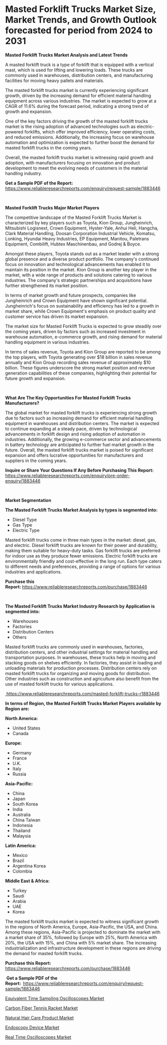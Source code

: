 <p><h1>Masted Forklift Trucks Market Size, Market Trends, and Growth Outlook forecasted for period from 2024 to 2031</h1></p><p><strong>Masted Forklift Trucks Market Analysis and Latest Trends</strong></p>
<p><p>A masted forklift truck is a type of forklift that is equipped with a vertical mast, which is used for lifting and lowering loads. These trucks are commonly used in warehouses, distribution centers, and manufacturing facilities for moving heavy pallets and materials.</p><p>The masted forklift trucks market is currently experiencing significant growth, driven by the increasing demand for efficient material handling equipment across various industries. The market is expected to grow at a CAGR of 11.6% during the forecast period, indicating a strong trend of growth and expansion.</p><p>One of the key factors driving the growth of the masted forklift trucks market is the rising adoption of advanced technologies such as electric-powered forklifts, which offer improved efficiency, lower operating costs, and reduced emissions. Additionally, the increasing focus on warehouse automation and optimization is expected to further boost the demand for masted forklift trucks in the coming years.</p><p>Overall, the masted forklift trucks market is witnessing rapid growth and adoption, with manufacturers focusing on innovation and product development to meet the evolving needs of customers in the material handling industry.</p></p>
<p><strong>Get a Sample PDF of the Report:&nbsp;</strong> <a href="https://www.reliableresearchreports.com/enquiry/request-sample/1883446">https://www.reliableresearchreports.com/enquiry/request-sample/1883446</a></p>
<p>&nbsp;</p>
<p><strong>Masted Forklift Trucks Major Market Players</strong></p>
<p><p>The competitive landscape of the Masted Forklift Trucks Market is characterized by key players such as Toyota, Kion Group, Jungheinrich, Mitsubishi Logisnext, Crown Equipment, Hyster-Yale, Anhui Heli, Hangcha, Clark Material Handling, Doosan Corporation Industrial Vehicle, Komatsu, Lonking, Hyundai Heavy Industries, EP Equipment, Manitou, Paletrans Equipment, Combilift, Hubtex Maschinenbau, and Godrej & Boyce.</p><p>Amongst these players, Toyota stands out as a market leader with a strong global presence and a diverse product portfolio. The company's continued focus on innovation and technological advancements has enabled it to maintain its position in the market. Kion Group is another key player in the market, with a wide range of products and solutions catering to various industries. The company's strategic partnerships and acquisitions have further strengthened its market position.</p><p>In terms of market growth and future prospects, companies like Jungheinrich and Crown Equipment have shown significant potential. Jungheinrich's focus on sustainability and efficiency has led to a growth in market share, while Crown Equipment's emphasis on product quality and customer service has driven its market expansion.</p><p>The market size for Masted Forklift Trucks is expected to grow steadily over the coming years, driven by factors such as increased investment in warehouse automation, e-commerce growth, and rising demand for material handling equipment in various industries.</p><p>In terms of sales revenue, Toyota and Kion Group are reported to be among the top players, with Toyota generating over $18 billion in sales revenue annually and Kion Group recording sales revenue of approximately $10 billion. These figures underscore the strong market position and revenue generation capabilities of these companies, highlighting their potential for future growth and expansion.</p></p>
<p>&nbsp;</p>
<p><strong>What Are The Key Opportunities For Masted Forklift Trucks Manufacturers?</strong></p>
<p><p>The global market for masted forklift trucks is experiencing strong growth due to factors such as increasing demand for efficient material handling equipment in warehouses and distribution centers. The market is expected to continue expanding at a steady pace, driven by technological advancements in forklift design and rising adoption of automation in industries. Additionally, the growing e-commerce sector and advancements in battery technology are anticipated to further fuel market growth in the future. Overall, the masted forklift trucks market is poised for significant expansion and offers lucrative opportunities for manufacturers and suppliers in the coming years.</p></p>
<p><strong>Inquire or Share Your Questions If Any Before Purchasing This Report:</strong> <a href="https://www.reliableresearchreports.com/enquiry/pre-order-enquiry/1883446">https://www.reliableresearchreports.com/enquiry/pre-order-enquiry/1883446</a></p>
<p>&nbsp;</p>
<p><strong>Market Segmentation</strong></p>
<p><strong>The Masted Forklift Trucks Market Analysis by types is segmented into:</strong></p>
<p><ul><li>Diesel Type</li><li>Gas Type</li><li>Electric Type</li></ul></p>
<p><p>Masted forklift trucks come in three main types in the market: diesel, gas, and electric. Diesel forklift trucks are known for their power and durability, making them suitable for heavy-duty tasks. Gas forklift trucks are preferred for indoor use as they produce fewer emissions. Electric forklift trucks are environmentally friendly and cost-effective in the long run. Each type caters to different needs and preferences, providing a range of options for various industries and applications.</p></p>
<p><strong>Purchase this Report:&nbsp;</strong><a href="https://www.reliableresearchreports.com/purchase/1883446">https://www.reliableresearchreports.com/purchase/1883446</a></p>
<p>&nbsp;</p>
<p><strong>The Masted Forklift Trucks Market Industry Research by Application is segmented into:</strong></p>
<p><ul><li>Warehouses</li><li>Factories</li><li>Distribution Centers</li><li>Others</li></ul></p>
<p><p>Masted forklift trucks are commonly used in warehouses, factories, distribution centers, and other industrial settings for material handling and transportation purposes. In warehouses, these trucks help in moving and stacking goods on shelves efficiently. In factories, they assist in loading and unloading materials for production processes. Distribution centers rely on masted forklift trucks for organizing and moving goods for distribution. Other industries such as construction and agriculture also benefit from the use of masted forklift trucks for various applications.</p></p>
<p><a href="https://www.reliableresearchreports.com/masted-forklift-trucks-r1883446">&nbsp;https://www.reliableresearchreports.com/masted-forklift-trucks-r1883446</a></p>
<p><strong>In terms of Region, the Masted Forklift Trucks Market Players available by Region are:</strong></p>
<p>
    <p> <strong> North America: </strong>
        <ul>
            <li>United States</li>
            <li>Canada</li>
        </ul>
        </p> 
    <p> <strong> Europe: </strong>
        <ul>
            <li>Germany</li>
            <li>France</li>
            <li>U.K.</li>
            <li>Italy</li>
            <li>Russia</li>
        </ul>
        </p> 
    <p> <strong> Asia-Pacific: </strong>
        <ul>
            <li>China</li>
            <li>Japan</li>
            <li>South Korea</li>
            <li>India</li>
            <li>Australia</li>
            <li>China Taiwan</li>
            <li>Indonesia</li>
            <li>Thailand</li>
            <li>Malaysia</li>
        </ul>
        </p> 
    <p> <strong> Latin America: </strong>
        <ul>
            <li>Mexico</li>
            <li>Brazil</li>
            <li>Argentina Korea</li>
            <li>Colombia</li>
        </ul>
        </p> 
    <p> <strong> Middle East & Africa: </strong>
        <ul>
            <li>Turkey</li>
            <li>Saudi</li>
            <li>Arabia</li>
            <li>UAE</li>
            <li>Korea</li>
        </ul>
    </p>
    </p>
<p><p>The masted forklift trucks market is expected to witness significant growth in the regions of North America, Europe, Asia-Pacific, the USA, and China. Among these regions, Asia-Pacific is projected to dominate the market with a market share of 35%, followed by Europe with 25%, North America with 20%, the USA with 15%, and China with 5% market share. The increasing industrialization and infrastructure development in these regions are driving the demand for masted forklift trucks.</p></p>
<p><strong>Purchase this Report: </strong><a href="https://www.reliableresearchreports.com/purchase/1883446">https://www.reliableresearchreports.com/purchase/1883446</a></p>
<p>&nbsp;<strong>Get a Sample PDF of the Report:&nbsp;&nbsp;</strong><a href="https://www.reliableresearchreports.com/enquiry/request-sample/1883446">https://www.reliableresearchreports.com/enquiry/request-sample/1883446</a></p>
<p><strong></strong></p>
<p><p><a href="https://github.com/widyafarer/Market-Research-Report-List-1/blob/main/equivalent-time-sampling-oscilloscopes-market.md">Equivalent Time Sampling Oscilloscopes Market</a></p><p><a href="https://medium.com/@amelia.martin5698/carbon-fiber-tennis-racket-market-trends-and-analysis-opportunities-and-challenges-for-future-0b475ad0d844">Carbon Fiber Tennis Racket Market</a></p><p><a href="https://medium.com/@ikeschumm18/natural-hair-care-product-market-investigation-industry-evolution-and-forecast-till-2031-238a0f2f5781">Natural Hair Care Product Market</a></p><p><a href="https://issuu.com/reportprime-2/docs/endoscopy-device-market-size-2030.pptx">Endoscopy Device Market</a></p><p><a href="https://github.com/GroverBarry/Market-Research-Report-List-6/blob/main/real-time-oscilloscopes-market.md">Real Time Oscilloscopes Market</a></p></p>